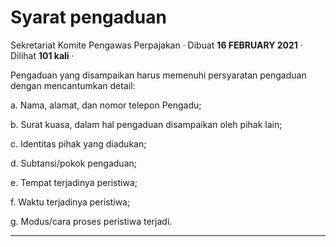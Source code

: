 Syarat pengaduan
================

Sekretariat Komite Pengawas Perpajakan · Dibuat **16 FEBRUARY 2021** · Dilihat **101 kali** ·

Pengaduan yang disampaikan harus memenuhi persyaratan pengaduan dengan mencantumkan detail:

a. Nama, alamat, dan nomor telepon Pengadu;

b. Surat kuasa, dalam hal pengaduan disampaikan oleh pihak lain;

c. Identitas pihak yang diadukan;

d. Subtansi/pokok pengaduan;

e. Tempat terjadinya peristiwa;

f. Waktu terjadinya peristiwa; 

g. Modus/cara proses peristiwa terjadi.

  

  

  
  
  

* * *